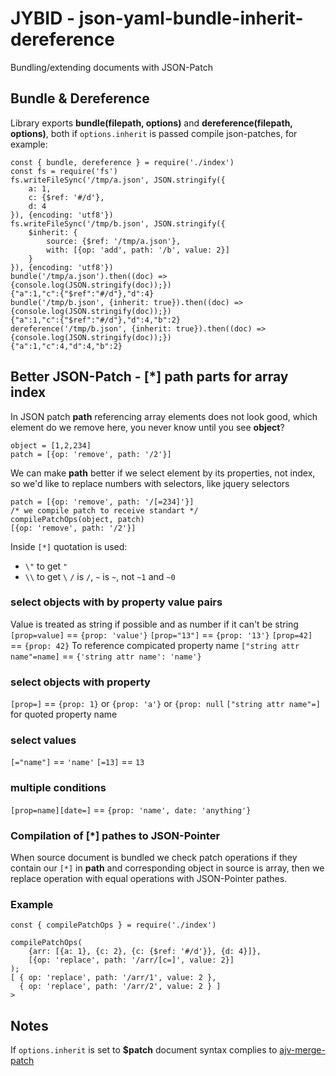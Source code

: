 # JYBID - json-yaml-bundle-inherit-dereference
Bundling/extending documents with JSON-Patch

## Bundle & Dereference
Library exports **bundle(filepath, options)** and **dereference(filepath, options)**, both if `options.inherit` is passed compile json-patches, for example:
```
const { bundle, dereference } = require('./index')
const fs = require('fs')
fs.writeFileSync('/tmp/a.json', JSON.stringify({
    a: 1, 
    c: {$ref: '#/d'}, 
    d: 4
}), {encoding: 'utf8'})
fs.writeFileSync('/tmp/b.json', JSON.stringify({
    $inherit: {
        source: {$ref: '/tmp/a.json'},
        with: [{op: 'add', path: '/b', value: 2}]
    }
}), {encoding: 'utf8'})
bundle('/tmp/a.json').then((doc) => {console.log(JSON.stringify(doc));})
{"a":1,"c":{"$ref":"#/d"},"d":4}
bundle('/tmp/b.json', {inherit: true}).then((doc) => {console.log(JSON.stringify(doc));})
{"a":1,"c":{"$ref":"#/d"},"d":4,"b":2}
dereference('/tmp/b.json', {inherit: true}).then((doc) => {console.log(JSON.stringify(doc));})
{"a":1,"c":4,"d":4,"b":2}
```

## Better JSON-Patch - [*] path parts for array index
In JSON patch **path** referencing array elements does not look good, which element do we remove here, you never know until you see **object**?
```
object = [1,2,234]
patch = [{op: 'remove', path: '/2'}]
```
We can make **path** better if we select element by its properties, not index, so we'd like to replace numbers with selectors, like jquery selectors
```
patch = [{op: 'remove', path: '/[=234]'}]
/* we compile patch to receive standart */
compilePatchOps(object, patch)
[{op: 'remove', path: '/2'}]
```
Inside `[*]` quotation is used: 
* `\"` to get `"`
* `\\` to get `\`
`/` is `/`, `~` is `~`, not `~1` and `~0`

### select objects with by property value pairs
Value is treated as string if possible and as number if it can't be string
`[prop=value]` == `{prop: 'value'}`
`[prop="13"]` == `{prop: '13'}`
`[prop=42]` == `{prop: 42}`
To reference compicated property name 
`["string attr name"=name]` == `{'string attr name': 'name'}`

### select objects with property
`[prop=]` == `{prop: 1}` or `{prop: 'a'}` or `{prop: null`
`["string attr name"=]` for quoted property name

### select values
`[="name"]` == `'name'`
`[=13]` == `13`

### multiple conditions
`[prop=name][date=]` == `{prop: 'name', date: 'anything'}`

### Compilation of [*] pathes to JSON-Pointer
When source document is bundled we check patch operations if they contain our `[*]` in **path** and corresponding object in source is array, then we replace operation with equal operations with JSON-Pointer pathes.

### Example
```
const { compilePatchOps } = require('./index')

compilePatchOps(
    {arr: [{a: 1}, {c: 2}, {c: {$ref: '#/d'}}, {d: 4}]}, 
    [{op: 'replace', path: '/arr/[c=]', value: 2}]
);
[ { op: 'replace', path: '/arr/1', value: 2 },
  { op: 'replace', path: '/arr/2', value: 2 } ]
>
```

## Notes 
If `options.inherit` is set to **$patch** document syntax complies to [ajv-merge-patch](https://github.com/epoberezkin/ajv-merge-patch)


